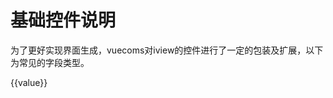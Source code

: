 # 基础控件说明

为了更好实现界面生成，vuecoms对iview的控件进行了一定的包装及扩展，以下为常见的字段类型。

<div id="ex-build-01">
  <build ref="build" :data="data" :value="value" :choices="choices"></build>
  <div>
    {{value}}
  </div>
</div>
<script>
var ex_build_01 = new Vue({
  el: '#ex-build-01',
  data: function () {
    var self = this
    var data = [
      {
        name: 'basic',
        title: '基本信息',
        labelWidth: 300,
        fields: [
          {name: 'str1', label: '输入框-string', placeholder: '请输入...', static: false, help: '帮助信息',
            info: 'info信息', required: true, rule: {type: 'email'}},
          {name: 'select1', label: '选择-select', type: 'select', required: true, options: {clearable: true}},
          {name: 'select1_1', label: '远程选择-select', type: 'select', options: {
            clearable: true,
            filterable: true, 
            remote: true, 
            rich: true, 
            remoteMethod: function(query, callback){
              setTimeout(function(){
                if (query === 'a')
                  callback([{value:'A', label:'Test A', text: 'A'}, {value:'B', label:'Test B', text: 'B'}, {value:'C', label:'Test C', text: 'C'}])
                else
                  callback([{value:'D', label:'Test D', text: 'D'}, {value:'E', label:'Test E', text: 'E'}, {value:'F', label:'Test F', text: 'F'}])
                }, 1000)
              }
            }
          },
          {name: 'select4', label: '多选-select', type: 'select', multiple: true, static: true, options: {choices: [
            {label:'选项一', value: 'A'},
            {label:'选项二', value: 'B'},
            ]}
          },
          {name: 'select5', label: '可创建单选-select', type: 'select', multiple: false, options: {
            allowCreate: true,
            filterable: true,
            onCreateItem (query) {
              return {label: query, value: query, other: '123'}
            },
            choices: [
            {label:'选项一', value: 'A'},
            {label:'选项二', value: 'B'},
            ]}
          },
          {name: 'select6', label: '可创建多选-select', type: 'select', multiple: true, options: {
            allowCreate: true,
            filterable: true,
            onCreateItem (query) {
              return {label: query, value: query, other: '123'}
            },
            choices: [
            {label:'选项一', value: 'A'},
            {label:'选项二', value: 'B'},
            ]}
          },
          {name: 'radio1', label: 'Radio选择-radio', type: 'radio', required: true, options: {choices: [
            {label:'选项一', value: 'A'},
            {label:'选项二', value: 'B'},
            {label: '不可选项', value: 'C', disabled: true}
            ]}
          },
          {name: 'checkboxgroup1', label: 'Checkbox多选-checkboxgroup', type: 'checkboxgroup', multiple: true, required: true, options: {choices: [
            {label:'选项一', value: 'A'},
            {label:'选项二', value: 'B'},
            {label: '不可选项', value: 'C', disabled: true}
            ]}
          },
          {name: 'checkbox1', label: '单选框-checkbox', type: 'checkbox', required: true},
          {name: 'text1', label: '多行文本-text', type: 'text', required: true, rule:{max:20}, help: '最多输入20个汉字'},
          {name: 'date1', label: '日期-date', required: true, type: 'date', rule: 'date', options: {type: 'year', convert: true}},
          {name: 'date3', label: '日期时间-datetime', required: true, type: 'datetime', rule: {type: 'date'}, options: {convert: true}},
          {name: 'daterange1', label: '日期范围-datepickerrange', required: true, type: 'datepickerrange', rule: {type: 'array'},
          options: {
            type: 'datetime',
            convert: false,
            width: 160,
            disabledBegin: function(d) {
              var now = new Date()
              now.setHours(0)
              now.setMinutes(0)
              now.setSeconds(0)
              now.setMilliseconds(0)
              return d < now
            }
          }},
          {name: 'tree1', label: '树选择-treeselect', required: true, type: 'treeselect', multiple: true, options: {
            checkStrictly: true,
            onlyLeaf: false,
            labelInValue: true,
            choices:
            [ {
                  id: 'fruits',
                  title: 'Fruits',
                  children: [ {
                    id: 'apple',
                    title: 'Apple',
                  }, {
                    id: 'grapes',
                    title: 'Grapes',
                  }, {
                    id: 'pear',
                    title: 'Pear',
                  }, {
                    id: 'strawberry',
                    title: 'Strawberry',
                  }, {
                    id: 'watermelon',
                    title: 'Watermelon',
                  } ],
                }, {
                  id: 'vegetables',
                  title: 'Vegetables',
                  children: [ {
                    id: 'corn',
                    title: 'Corn',
                  }, {
                    id: 'carrot',
                    title: 'Carrot',
                  }, {
                    id: 'eggplant',
                    title: 'Eggplant',
                  }, {
                    id: 'tomato',
                    title: 'Tomato',
                  } ],
                } ]
              }
          },
          {name: 'switch', label: '开关-Switch', type: 'i-switch'},
          {name: 'slider', label: '滑块-Slider', type: 'Slider', required: true, rule: {type: 'number'}},
          {name: 'input1', label: '输入-Input', type:'Input', options: {search: true, "enter-button": '查询'},
            on: {'on-search': function () {
              self.$Message.info('on-search')
            },
            'on-focus': function () {
              self.$Message.info('on-focus')
            }}
          },
          {name: 'autocomplete', label: '自动完成-autocomplete', type: 'AutoComplete', options: {
            transfer: true,
            remoteMethod: function (query, callback) {
              callback(['Alabama', 'Alaska', 'Arizona', 'Arkansas', 'California',
                'Colorado', 'Connecticut', 'Delaware', 'District of columbia', 'Florida'])
            },
            filterMethod: function (v, item) {
              if (!v) return true
              return item.toUpperCase().indexOf(v.toUpperCase()) > -1
            }
          }},
          {name: 'utext', label: '计数多行文本-u-text', type: 'u-text', required: true, 
            showError: false,
            static: false,
            staticComponent: '',
            options: {count: 50, placeholder: '请输入文本'}}
        ],
        boxComponent: '',
      },
    ]
    return {
            data:data,
            value: {
              tree1: [],
              utext: 'abc\ndef'
            },
            choices: {
                select1: [
                  {label:'选项一', value: 'A'},
                  {label: '不可选项', value: 'B', disabled: true}
                ]
            },
            errors: {},
            rules: {
            },
          }
  },
})
</script>

